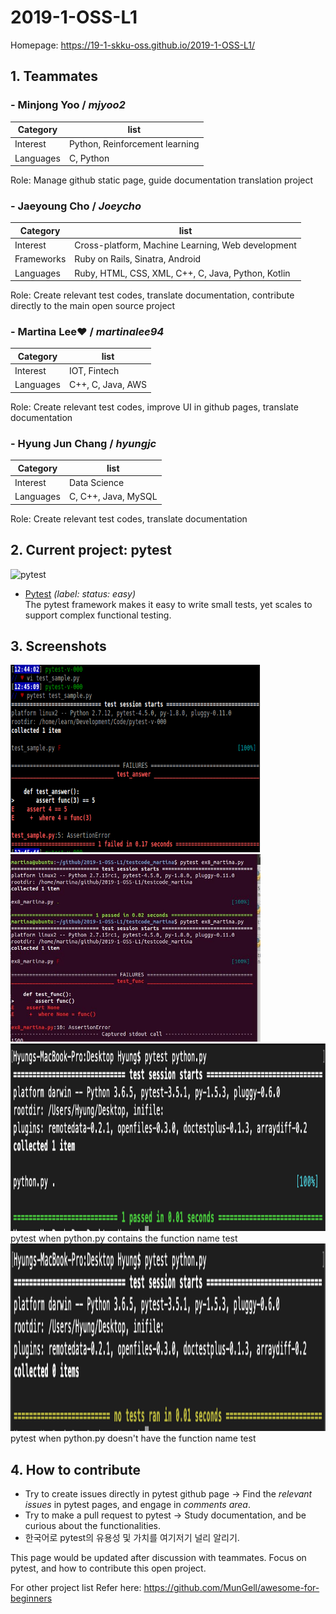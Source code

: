 # 2019-1-OSS-L1

Homepage: https://19-1-skku-oss.github.io/2019-1-OSS-L1/

## 1. Teammates
### - **Minjong Yoo** / *mjyoo2*

Category | list
-------- | ------
Interest | Python, Reinforcement learning
Languages | C, Python

Role: Manage github static page, guide documentation translation project


### - **Jaeyoung Cho** / *Joeycho*

Category | list
-------- | ------
Interest | Cross-platform, Machine Learning, Web development
Frameworks | Ruby on Rails, Sinatra, Android
Languages | Ruby, HTML, CSS, XML, C++, C, Java, Python, Kotlin

Role: Create relevant test codes, translate documentation, contribute directly to the main open source project


### - **Martina Lee♥** / *martinalee94*

Category | list
-------- | ------
Interest | IOT, Fintech
Languages |C++, C, Java, AWS

Role: Create relevant test codes, improve UI in github pages, translate documentation


### - **Hyung Jun Chang** / *hyungjc*

Category | list
-------- | ------
Interest | Data Science
Languages | C, C++, Java, MySQL

Role: Create relevant test codes, translate documentation





## 2. Current project: pytest

![pytest](https://docs.pytest.org/en/latest/_static/pytest1.png)


- [Pytest](https://github.com/pytest-dev/pytest/labels/status%3A%20easy) _(label: status: easy)_ <br> The pytest framework makes it easy to write small tests, yet scales to support complex functional testing.




## 3. Screenshots


<img src="https://github.com/19-1-skku-oss/2019-1-OSS-L1/blob/master/pytest_first_one.PNG" width="400" height="300" alt="" />
<img src="https://github.com/19-1-skku-oss/2019-1-OSS-L1/blob/martina/testing_martina/11.JPG" width="400" height="300" alt="" />
<img src="https://github.com/19-1-skku-oss/2019-1-OSS-L1/blob/master/pytest_w_test.png" width="600" height="300" alt="" />
pytest when python.py contains the function name test
<img src="https://github.com/19-1-skku-oss/2019-1-OSS-L1/blob/master/pytest_wo_test.png" width="600" height="300" alt="" />
pytest when python.py doesn't have the function name test






## 4. How to contribute

- Try to create issues directly in pytest github page -> Find the *relevant issues* in pytest pages, and engage in *comments area*.
- Try to make a pull request to pytest -> Study documentation, and be curious about the functionalities.
- 한국어로 pytest의 유용성 및 가치를 여기저기 널리 알리기.

This page would be updated after discussion with teammates. Focus on pytest, and how to contribute this open project.

For other project list Refer here: https://github.com/MunGell/awesome-for-beginners

